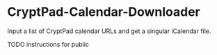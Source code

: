 # CryptPad-Calendar-Downloader

Input a list of CryptPad calendar URLs and get a singular iCalendar file.

TODO instructions for public


